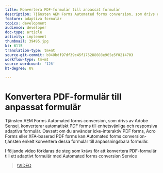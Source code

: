 ```yaml
---
title: Konvertera PDF-formulär till anpassat formulär
description: Tjänsten AEM Forms Automated forms conversion, som drivs av Adobe Sensei, konverterar automatiskt PDF forms till enhetsvänliga och responsiva adaptiva formulär. Oavsett om du använder icke-interaktiv PDF forms, Acro Forms eller XFA-baserad PDF forms kan Automated forms conversion-tjänsten enkelt konvertera dessa formulär till anpassningsbara formulär.
feature: adaptiva formulär
topics: development
audience: developer
doc-type: article
activity: implement
thumbnail: 39495.jpg
kt: 6115
translation-type: tm+mt
source-git-commit: b040bdf97df39c45f175288608e965e5f0214703
workflow-type: tm+mt
source-wordcount: '126'
ht-degree: 0%

---
```


# Konvertera PDF-formulär till anpassat formulär

Tjänsten AEM Forms Automated forms conversion, som drivs av Adobe Sensei, konverterar automatiskt PDF forms till enhetsvänliga och responsiva adaptiva formulär. Oavsett om du använder icke-interaktiv PDF forms, Acro Forms eller XFA-baserad PDF forms kan Automated forms conversion-tjänsten enkelt konvertera dessa formulär till anpassningsbara formulär.

I följande video förklaras de steg som krävs för att konvertera PDF-formulär till ett adaptivt formulär med Automated forms conversion Service

>[!VIDEO](https://video.tv.adobe.com/v/39495/?quality=9&learn=on)

